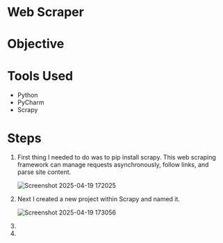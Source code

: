 # Web Scraper

# Objective

# Tools Used
- Python
- PyCharm
- Scrapy
# Steps
1. First thing I needed to do was to pip install scrapy. This web scraping framework can manage requests asynchronously, follow links, and parse site content.

   ![Screenshot 2025-04-19 172025](https://github.com/user-attachments/assets/e8867cb9-bd0d-400b-8b66-25975424cf3a)

2. Next I created a new project within Scrapy and named it.

   ![Screenshot 2025-04-19 173056](https://github.com/user-attachments/assets/a88593c0-8ebe-45eb-a2ff-a42e0d3eb481)

3. 

4. 


